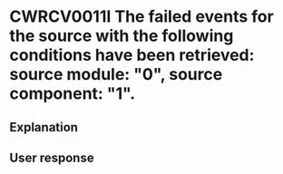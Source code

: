 # CWRCV0011I The failed events for the source with the following conditions have been retrieved: source module: "0", source component: "1".

## Explanation

## User response